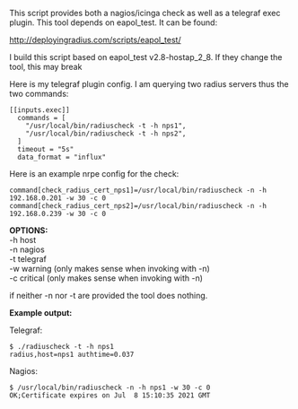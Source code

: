 This script provides both a nagios/icinga check as well as a telegraf exec plugin.
This tool depends on eapol_test.  It can be found:

http://deployingradius.com/scripts/eapol_test/

I build this script based on eapol_test v2.8-hostap_2_8. If they change the tool, this may break

Here is my telegraf plugin config.  I am querying two radius servers thus the two commands:

```
[[inputs.exec]]
  commands = [
    "/usr/local/bin/radiuscheck -t -h nps1",
    "/usr/local/bin/radiuscheck -t -h nps2",
  ]
  timeout = "5s"
  data_format = "influx"
```

Here is an example nrpe config for the check:
```
command[check_radius_cert_nps1]=/usr/local/bin/radiuscheck -n -h 192.168.0.201 -w 30 -c 0
command[check_radius_cert_nps2]=/usr/local/bin/radiuscheck -n -h 192.168.0.239 -w 30 -c 0
```

<strong>OPTIONS:</strong>  
  -h host <required>  
  -n nagios  
  -t telegraf  
  -w warning (only makes sense when invoking with -n)  
  -c critical (only makes sense when invoking with -n)  

if neither -n nor -t are provided the tool does nothing.  


<strong>Example output:</strong>  

Telegraf:  
```
$ ./radiuscheck -t -h nps1
radius,host=nps1 authtime=0.037
```
Nagios:  
```
$ /usr/local/bin/radiuscheck -n -h nps1 -w 30 -c 0
OK;Certificate expires on Jul  8 15:10:35 2021 GMT
```